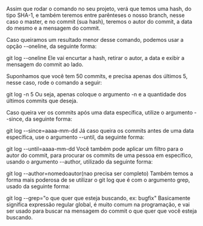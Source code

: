 Assim que rodar o comando no seu projeto, verá que temos uma hash, do tipo SHA-1, e também teremos entre parênteses o nosso branch, nesse caso o master, e no commit (sua hash), teremos o autor do commit, a data do mesmo e a mensagem do commit.

Caso queiramos um resultado menor desse comando, podemos usar a opção --oneline, da seguinte forma:

git log --oneline
Ele vai encurtar a hash, retirar o autor, a data e exibir a mensagem do commit ao lado.

Suponhamos que você tem 50 commits, e precisa apenas dos últimos 5, nesse caso, rode o comando a seguir:

git log -n 5
Ou seja, apenas coloque o argumento -n e a quantidade dos últimos commits que deseja.

Caso queira ver os commits após uma data específica, utilize o argumento --since, da seguinte forma:

git log --since=aaaa-mm-dd
Já caso queira os commits antes de uma data específica, use o argumento --until, da seguinte forma:

git log --until=aaaa-mm-dd
Você também pode aplicar um filtro para o autor do commit, para procurar os commits de uma pessoa em específico, usando o argumento --author, utilizado da seguinte forma:

git log --author=nomedoautor(nao precisa ser completo)
Também temos a forma mais poderosa de se utilizar o git log que é com o argumento grep, usado da seguinte forma:

git log --grep="o que quer que esteja buscando, ex: bugfix"
Basicamente significa expressão regular global, é muito comum na programação, e vai ser usado para buscar na mensagem do commit o que quer que você esteja buscando.